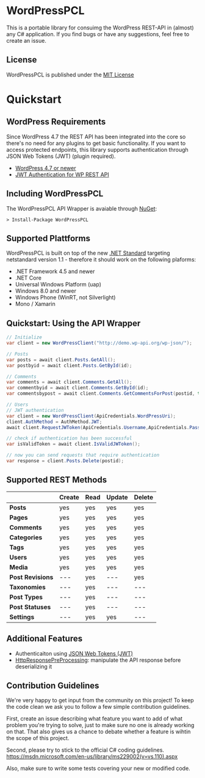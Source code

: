 # WordPressPCL
This is a portable library for consuimg the WordPress REST-API in (almost) any C# application.
If you find bugs or have any suggestions, feel free to create an issue.

## License
WordPressPCL is published under the [MIT License](https://github.com/wp-net/WordPressPCL/blob/master/LICENSE)

# Quickstart

## WordPress Requirements
Since WordPress 4.7 the REST API has been integrated into the core so there's no need for any plugins to get basic functionality. If you want to access protected endpoints, this library supports authentication through JSON Web Tokens (JWT) (plugin required).

* [WordPress 4.7 or newer](https://wordpress.org/)
* [JWT Authentication for WP REST API](https://wordpress.org/plugins/jwt-authentication-for-wp-rest-api/)

## Including WordPressPCL
The WordPressPCL API Wrapper is avaiable through [NuGet](https://www.nuget.org/packages/WordPressPCL/):

```
> Install-Package WordPressPCL
```

## Supported Plattforms
WordPressPCL is built on top of the new [.NET Standard](https://github.com/dotnet/standard) targeting netstandard version 1.1 - therefore it should work on the following plaforms:
* .NET Framework 4.5 and newer
* .NET Core
* Universal Windows Platform (uap)
* Windows 8.0 and newer
* Windows Phone (WinRT, not Silverlight)
* Mono / Xamarin

## Quickstart: Using the API Wrapper

```c#
// Initialize
var client = new WordPressClient("http://demo.wp-api.org/wp-json/");

// Posts
var posts = await client.Posts.GetAll();
var postbyid = await client.Posts.GetById(id);

// Comments
var comments = await client.Comments.GetAll();
var commentbyid = await client.Comments.GetById(id);
var commentsbypost = await client.Comments.GetCommentsForPost(postid, true, false);

// Users
// JWT authentication
var client = new WordPressClient(ApiCredentials.WordPressUri);
client.AuthMethod = AuthMethod.JWT;
await client.RequestJWToken(ApiCredentials.Username,ApiCredentials.Password);

// check if authentication has been successful
var isValidToken = await client.IsValidJWToken();

// now you can send requests that require authentication
var response = client.Posts.Delete(postid);
```

## Supported REST Methods

|                    | Create  | Read    | Update  | Delete  |
|--------------------|---------|---------|---------|---------|
| **Posts**          | yes     | yes     | yes     | yes     |
| **Pages**          | yes     | yes     | yes     | yes     |
| **Comments**       | yes     | yes     | yes     | yes     |
| **Categories**     | yes     | yes     | yes     | yes     |
| **Tags**           | yes     | yes     | yes     | yes     |
| **Users**          | yes     | yes     | yes     | yes     |
| **Media**          | yes     | yes     | yes     | yes     |
| **Post Revisions** | ---     | yes     | ---     | yes     |
| **Taxonomies**     | ---     | yes     | ---     | ---     |
| **Post Types**     | ---     | yes     | ---     | ---     |
| **Post Statuses**  | ---     | yes     | ---     | ---     |
| **Settings**       | ---     | yes     | yes     | ---     |

## Additional Features

- Authenticaiton using [JSON Web Tokens (JWT)](https://jwt.io/)
- [HttpResponsePreProcessing](https://github.com/wp-net/WordPressPCL/wiki/HttpResponsePreProcessing): manipulate the API response before deserializing it

## Contribution Guidelines
We're very happy to get input from the community on this project! To keep the code clean we ask you to follow a few simple contribution guidelines.

First, create an issue describing what feature you want to add of what problem you're trying to solve, just to make sure no one is already working on that. That also gives us a chance to debate whether a feature is wihtin the scope of this project.

Second, please try to stick to the official C# coding guidelines. https://msdn.microsoft.com/en-us/library/ms229002(v=vs.110).aspx

Also, make sure to write some tests covering your new or modified code.
